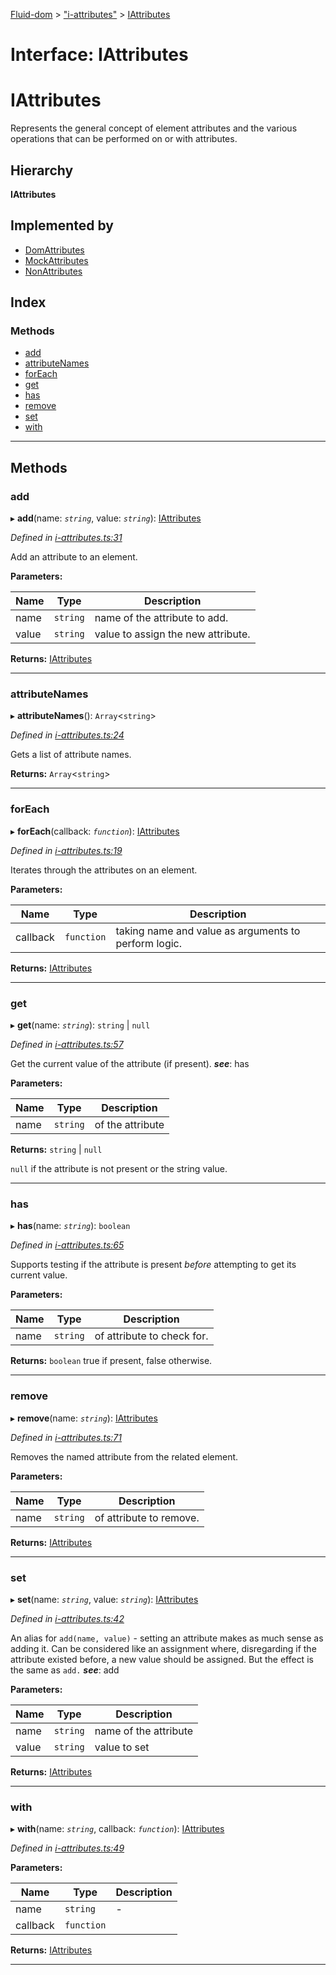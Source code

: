 [Fluid-dom](../README.md) > ["i-attributes"](../modules/_i_attributes_.md) > [IAttributes](../interfaces/_i_attributes_.iattributes.md)

# Interface: IAttributes

IAttributes
===========

Represents the general concept of element attributes and the various operations that can be performed on or with attributes.

## Hierarchy

**IAttributes**

## Implemented by

* [DomAttributes](../classes/_dom_attributes_.domattributes.md)
* [MockAttributes](../classes/_mock_attributes_.mockattributes.md)
* [NonAttributes](../classes/_non_attributes_.nonattributes.md)

## Index

### Methods

* [add](_i_attributes_.iattributes.md#add)
* [attributeNames](_i_attributes_.iattributes.md#attributenames)
* [forEach](_i_attributes_.iattributes.md#foreach)
* [get](_i_attributes_.iattributes.md#get)
* [has](_i_attributes_.iattributes.md#has)
* [remove](_i_attributes_.iattributes.md#remove)
* [set](_i_attributes_.iattributes.md#set)
* [with](_i_attributes_.iattributes.md#with)

---

## Methods

<a id="add"></a>

###  add

▸ **add**(name: *`string`*, value: *`string`*): [IAttributes](_i_attributes_.iattributes.md)

*Defined in [i-attributes.ts:31](https://github.com/WazzaMo/fluid-dom/blob/cb271c8/src/i-attributes.ts#L31)*

Add an attribute to an element.

**Parameters:**

| Name | Type | Description |
| ------ | ------ | ------ |
| name | `string` |  name of the attribute to add. |
| value | `string` |  value to assign the new attribute. |

**Returns:** [IAttributes](_i_attributes_.iattributes.md)

___
<a id="attributenames"></a>

###  attributeNames

▸ **attributeNames**(): `Array`<`string`>

*Defined in [i-attributes.ts:24](https://github.com/WazzaMo/fluid-dom/blob/cb271c8/src/i-attributes.ts#L24)*

Gets a list of attribute names.

**Returns:** `Array`<`string`>

___
<a id="foreach"></a>

###  forEach

▸ **forEach**(callback: *`function`*): [IAttributes](_i_attributes_.iattributes.md)

*Defined in [i-attributes.ts:19](https://github.com/WazzaMo/fluid-dom/blob/cb271c8/src/i-attributes.ts#L19)*

Iterates through the attributes on an element.

**Parameters:**

| Name | Type | Description |
| ------ | ------ | ------ |
| callback | `function` |  taking name and value as arguments to perform logic. |

**Returns:** [IAttributes](_i_attributes_.iattributes.md)

___
<a id="get"></a>

###  get

▸ **get**(name: *`string`*):  `string` &#124; `null`

*Defined in [i-attributes.ts:57](https://github.com/WazzaMo/fluid-dom/blob/cb271c8/src/i-attributes.ts#L57)*

Get the current value of the attribute (if present).
*__see__*: has

**Parameters:**

| Name | Type | Description |
| ------ | ------ | ------ |
| name | `string` |  of the attribute |

**Returns:**  `string` &#124; `null`

`null` if the attribute is not present or the string value.

___
<a id="has"></a>

###  has

▸ **has**(name: *`string`*): `boolean`

*Defined in [i-attributes.ts:65](https://github.com/WazzaMo/fluid-dom/blob/cb271c8/src/i-attributes.ts#L65)*

Supports testing if the attribute is present _before_ attempting to get its current value.

**Parameters:**

| Name | Type | Description |
| ------ | ------ | ------ |
| name | `string` |  of attribute to check for. |

**Returns:** `boolean`
true if present, false otherwise.

___
<a id="remove"></a>

###  remove

▸ **remove**(name: *`string`*): [IAttributes](_i_attributes_.iattributes.md)

*Defined in [i-attributes.ts:71](https://github.com/WazzaMo/fluid-dom/blob/cb271c8/src/i-attributes.ts#L71)*

Removes the named attribute from the related element.

**Parameters:**

| Name | Type | Description |
| ------ | ------ | ------ |
| name | `string` |  of attribute to remove. |

**Returns:** [IAttributes](_i_attributes_.iattributes.md)

___
<a id="set"></a>

###  set

▸ **set**(name: *`string`*, value: *`string`*): [IAttributes](_i_attributes_.iattributes.md)

*Defined in [i-attributes.ts:42](https://github.com/WazzaMo/fluid-dom/blob/cb271c8/src/i-attributes.ts#L42)*

An alias for `add(name, value)` - setting an attribute makes as much sense as adding it. Can be considered like an assignment where, disregarding if the attribute existed before, a new value should be assigned. But the effect is the same as `add.`
*__see__*: add

**Parameters:**

| Name | Type | Description |
| ------ | ------ | ------ |
| name | `string` |  name of the attribute |
| value | `string` |  value to set |

**Returns:** [IAttributes](_i_attributes_.iattributes.md)

___
<a id="with"></a>

###  with

▸ **with**(name: *`string`*, callback: *`function`*): [IAttributes](_i_attributes_.iattributes.md)

*Defined in [i-attributes.ts:49](https://github.com/WazzaMo/fluid-dom/blob/cb271c8/src/i-attributes.ts#L49)*

**Parameters:**

| Name | Type | Description |
| ------ | ------ | ------ |
| name | `string` |  \- |
| callback | `function` |   |

**Returns:** [IAttributes](_i_attributes_.iattributes.md)

___

